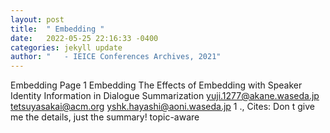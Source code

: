 ```yaml
---
layout: post
title:  " Embedding "
date:   2022-05-25 22:16:33 -0400
categories: jekyll update
author: "   - IEICE Conferences Archives, 2021"
---
```

 Embedding  Page 1    Embedding  The Effects of Embedding with Speaker Identity Information   in Dialogue Summarization   yuji.1277@akane.waseda.jp     tetsuyasakai@acm.org     yshk.hayashi@aoni.waseda.jp 1     .,   Cites: Don t give me the details, just the summary! topic-aware 